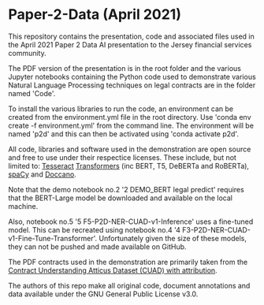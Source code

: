 
# Paper-2-Data (April 2021)

This repository contains the presentation, code and associated files used in the April 2021 Paper 2 Data AI presentation to the Jersey financial services community.

The PDF version of the presentation is in the root folder and the various Jupyter notebooks containing the Python code used to demonstrate various Natural Language Processing techniques on legal contracts are in the folder named 'Code'.

To install the various libraries to run the code, an environment can be created from the environment.yml file in the root directory. Use 'conda env create -f environment.yml' from the command line. The environment will be named 'p2d' and this can then be activated using 'conda activate p2d'.

All code, libraries and software used in the demonstration are open source and free to use under their respectice licenses. These include, but not limited to:
[Tesseract](https://github.com/tesseract-ocr/tesseract)
[Transformers](https://huggingface.co) (inc BERT, T5, DeBERTa and RoBERTa), [spaCy](https://spacy.io) and [Doccano](https://github.com/doccano/doccano).

Note that the demo notebook no.2 '2 DEMO_BERT legal predict' requires that the BERT-Large model be downloaded and available on the local machine.

Also, notebook no.5 '5 F5-P2D-NER-CUAD-v1-Inference' uses a fine-tuned model. This can be recreated using notebook no.4 '4 F3-P2D-NER-CUAD-v1-Fine-Tune-Transformer'. Unfortunately given the size of these models, they can not be pushed and made available on GitHub.

The PDF contracts used in the demonstration are primarily taken from the [Contract Understanding Atticus Dataset (CUAD) with attribution](https://www.atticusprojectai.org).

The authors of this repo make all original code, document annotations and data available under the GNU General Public License v3.0.
